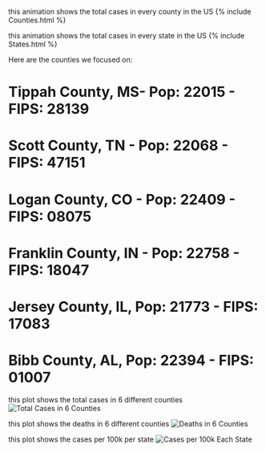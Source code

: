this animation shows the total cases in every county in the US
{% include Counties.html %}

this animation shows the total cases in every state in the US
{% include States.html %}

Here are the counties we focused on:
# Tippah County, MS- Pop: 22015 - FIPS: 28139
# Scott County, TN - Pop: 22068 - FIPS: 47151
# Logan County, CO - Pop: 22409 - FIPS: 08075
# Franklin County, IN - Pop: 22758 - FIPS: 18047
# Jersey County, IL, Pop: 21773 - FIPS: 17083
# Bibb County, AL, Pop: 22394 - FIPS: 01007

this plot shows the total cases in 6 different counties
![Total Cases in 6 Counties](https://user-images.githubusercontent.com/97544383/162246240-32e25294-4983-4409-ac7b-3a323d14de2a.png)

this plot shows the deaths in 6 different counties
![Deaths in 6 Counties](https://user-images.githubusercontent.com/97544383/162246304-d4aba6a8-f4d0-445c-b3e1-339e4e262175.png)

this plot shows the cases per 100k per state
![Cases per 100k Each State](https://user-images.githubusercontent.com/97544383/162247564-ebfa5aec-a831-4d96-a498-314d5b9628a6.png)

